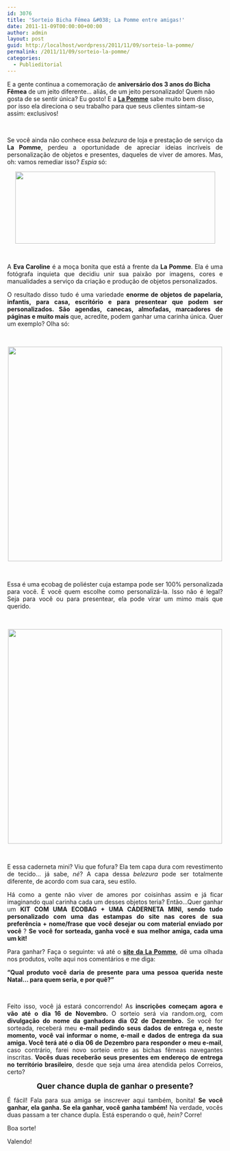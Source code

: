 ```yaml
---
id: 3076
title: 'Sorteio Bicha Fêmea &#038; La Pomme entre amigas!'
date: 2011-11-09T00:00:00+00:00
author: admin
layout: post
guid: http://localhost/wordpress/2011/11/09/sorteio-la-pomme/
permalink: /2011/11/09/sorteio-la-pomme/
categories:
  - Publieditorial
---
```

E a gente continua a comemoração de **aniversário dos 3 anos do Bicha Fêmea** de um jeito diferente… aliás, de um jeito personalizado! Quem não gosta de se sentir única? Eu gosto! E a **<a href="https://www.lojalapomme.com.br/" target="_blank">La Pomme</a>** sabe muito bem disso, por isso ela direciona o seu trabalho para que seus clientes sintam-se assim: exclusivos!

&nbsp;

<p align="justify">
  Se você ainda não conhece essa <em>belezura</em> de loja e prestação de serviço da <strong>La Pomme</strong>, perdeu a oportunidade de apreciar ideias incríveis de personalização de objetos e presentes, daqueles de viver de amores. Mas, oh: vamos remediar isso? <em>Espia</em> só:
</p>

<!--more-->

<p align="center">
  <a href="http://www.trololodemulher.com.br/2011/11/09/sorteio-la-pomme/la-pomme/" rel="attachment wp-att-8154"><img class="alignnone size-full wp-image-8154" title="La Pomme" src="http://bichafemea.tempsite.ws/blog/wp-content/uploads/2011/11/La-Pomme.png" alt="" width="467" height="168" /></a>
</p>

&nbsp;

<p align="justify">
  A <strong>Eva Caroline</strong> é a moça bonita que está a frente da <strong>La Pomme</strong>. Ela é uma fotógrafa inquieta que decidiu unir sua paixão por imagens, cores e manualidades a serviço da criação e produção de objetos personalizados.
</p>

<p align="justify">
  O resultado disso tudo é uma variedade <strong>enorme de objetos de papelaria, infantis, para casa, escritório e para presentear que podem ser personalizados. São agendas, canecas, almofadas, marcadores de páginas e muito mais </strong>que, acredite, podem ganhar uma carinha única. Quer um exemplo? Olha só:
</p>

&nbsp;

<p align="center">
  <a href="http://www.trololodemulher.com.br/2011/11/09/sorteio-la-pomme/ecobag-2-2/" rel="attachment wp-att-8153"><img class="alignnone size-full wp-image-8153" title="ECOBAG" src="http://bichafemea.tempsite.ws/blog/wp-content/uploads/2011/11/ECOBAG.jpg" alt="" width="500" height="500" /></a>
</p>

&nbsp;

<p align="justify">
  Essa é uma ecobag de poliéster cuja estampa pode ser 100% personalizada para você. É você quem escolhe como personalizá-la. Isso não é legal? Seja para você ou para presentear, ela pode virar um mimo mais que querido.
</p>

&nbsp;

<p align="center">
  <a href="http://www.trololodemulher.com.br/2011/11/09/sorteio-la-pomme/caderneta/" rel="attachment wp-att-8152"><img class="alignnone size-full wp-image-8152" title="CADERNETA" src="http://bichafemea.tempsite.ws/blog/wp-content/uploads/2011/11/CADERNETA.jpg" alt="" width="500" height="500" /></a>
</p>

&nbsp;

<p align="justify">
  E essa caderneta mini? Viu que fofura? Ela tem capa dura com revestimento de tecido… já sabe, <em>né</em>? A capa dessa <em>belezura</em> pode ser totalmente diferente, de acordo com sua cara, seu estilo.
</p>

<p align="justify">
  Há como a gente não viver de amores por coisinhas assim e já ficar imaginando qual carinha cada um desses objetos teria? Então…Quer ganhar um <strong>KIT COM UMA ECOBAG + UMA CADERNETA MINI, sendo tudo personalizado com uma das estampas do site nas cores de sua preferência + nome/frase que você desejar ou com material enviado por você </strong>? <strong>Se você for sorteada, ganha você e sua melhor amiga, cada uma um kit!</strong>
</p>

<p align="justify">
  Para ganhar? Faça o seguinte: vá até o <strong><a href="https://www.lojalapomme.com.br/" target="_blank">site da La Pomme</a></strong>, dê uma olhada nos produtos, volte aqui nos comentários e me diga:
</p>

<p align="justify">
  <strong>“Qual produto você daria de presente para uma pessoa querida neste Natal… para quem seria, e por quê?”</strong>
</p>

&nbsp;

<p align="justify">
  Feito isso, você já estará concorrendo! As <strong>inscrições começam agora e vão até o dia 16 de Novembro. </strong>O sorteio será via random.org, com <strong>divulgação do nome da ganhadora dia 02 de Dezembro.</strong> Se você for sorteada, receberá meu <strong>e-mail pedindo seus dados de entrega e, neste momento, você vai informar o nome, e-mail e dados de entrega da sua amiga. Você terá até o dia 06 de Dezembro para responder o meu e-mail</strong>, caso contrário, farei novo sorteio entre as bichas fêmeas navegantes inscritas. <strong>Vocês duas receberão seus presentes em endereço de entrega no território brasileiro</strong>, desde que seja uma área atendida pelos Correios, certo?
</p>

<p align="center">
  <strong><span style="font-size: large;">Quer chance dupla de ganhar o presente?</span></strong>
</p>

<p align="justify">
  É fácil! Fala para sua amiga se inscrever aqui também, bonita! <strong>Se você ganhar, ela ganha. Se ela ganhar, você ganha também!</strong> Na verdade, vocês duas passam a ter chance dupla. Está esperando o quê, <em>hein?</em> Corre!
</p>

<p align="justify">
  Boa sorte!
</p>

<p align="justify">
  Valendo!
</p>